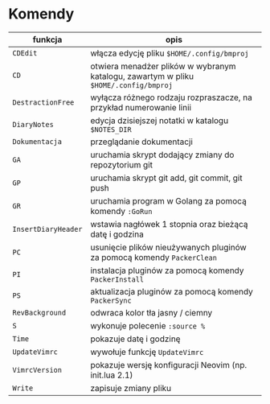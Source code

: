 # Komendy

| funkcja             | opis                                                                                 |
| ------------------- | ------------------------------------------------------------------------------------ |
| `CDEdit`            | włącza edycję pliku `$HOME/.config/bmproj`                                           |
| `CD`                | otwiera menadżer plików w wybranym katalogu, zawartym w pliku `$HOME/.config/bmproj` |
| `DestractionFree`   | wyłącza różnego rodzaju rozpraszacze, na przykład numerowanie linii                  |
| `DiaryNotes`        | edycja dzisiejszej notatki w katalogu `$NOTES_DIR`                                   |
| `Dokumentacja`      | przeglądanie dokumentacji                                                            |
| `GA`                | uruchamia skrypt dodający zmiany do repozytorium git                                 |
| `GP`                | uruchamia skrypt git add, git commit, git push                                       |
| `GR`                | uruchamia program w Golang za pomocą komendy `:GoRun`                                |
| `InsertDiaryHeader` | wstawia nagłówek 1 stopnia oraz bieżącą datę i godzina                               |
| `PC`                | usunięcie plików nieużywanych pluginów za pomocą komendy `PackerClean`               |
| `PI`                | instalacja pluginów za pomocą komendy `PackerInstall`                                |
| `PS`                | aktualizacja pluginów za pomocą komendy `PackerSync`                                 |
| `RevBackground`     | odwraca kolor tła jasny / ciemny                                                     |
| `S`                 | wykonuje polecenie `:source %`                                                       |
| `Time`              | pokazuje datę i godzinę                                                              |
| `UpdateVimrc`       | wywołuje funkcję `UpdateVimrc`                                                       |
| `VimrcVersion`      | pokazuje wersję konfiguracji Neovim (np. init.lua 2.1)                               |
| `Write`             | zapisuje zmiany pliku                                                                |
